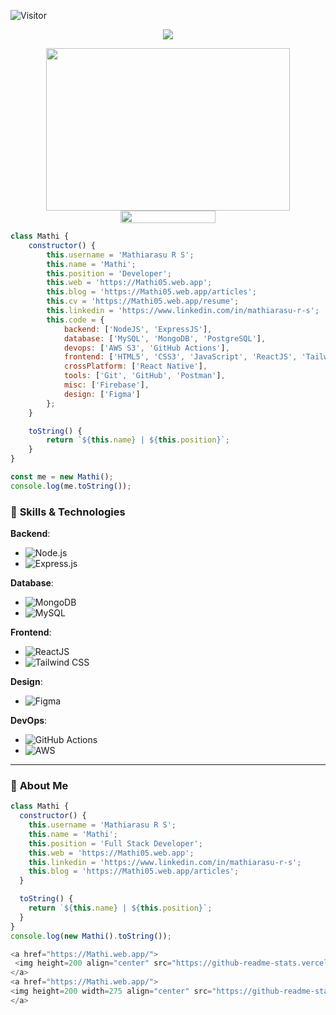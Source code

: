
![Visitor](https://komarev.com/ghpvc/?username=Mathiarasu05&color=blue)

<!--💬GREETINGSTITLE / 🌐WEBSITE: https://github.com/denvercoder1/readme-typing-svg -->
<p align="center">
<img src="https://readme-typing-svg.herokuapp.com?font=Orbitron&size=40&color=%2324A500&height=67&duration=3000&center=true&lines=%F0%9F%85%B6%F0%9F%86%81%F0%9F%85%B4%F0%9F%85%B4%F0%9F%86%83%F0%9F%85%B8%F0%9F%85%BD%F0%9F%85%B6%F0%9F%86%82">



<!--🖼️-->
<p align="center">
<img src="https://media1.giphy.com/media/qgQUggAC3Pfv687qPC/giphy.gif" height="260" width="390">


<img src="https://i.imgur.com/dBaSKWF.gif" height="20" width="55%" align="center">

```javascript
class Mathi {
    constructor() {
        this.username = 'Mathiarasu R S';
        this.name = 'Mathi';
        this.position = 'Developer';
        this.web = 'https://Mathi05.web.app';
        this.blog = 'https://Mathi05.web.app/articles';
        this.cv = 'https://Mathi05.web.app/resume';
        this.linkedin = 'https://www.linkedin.com/in/mathiarasu-r-s';
        this.code = {
            backend: ['NodeJS', 'ExpressJS'],
            database: ['MySQL', 'MongoDB', 'PostgreSQL'],
            devops: ['AWS S3', 'GitHub Actions'],
            frontend: ['HTML5', 'CSS3', 'JavaScript', 'ReactJS', 'Tailwind CSS', 'Next.js', 'TypeScript'],
            crossPlatform: ['React Native'],
            tools: ['Git', 'GitHub', 'Postman'],
            misc: ['Firebase'],
            design: ['Figma']
        };
    }

    toString() {
        return `${this.name} | ${this.position}`;
    }
}

const me = new Mathi();
console.log(me.toString());

```

### 🚀 **Skills & Technologies**

**Backend**:
- ![Node.js](https://img.shields.io/badge/Node.js-339933?style=flat&logo=node.js&logoColor=white)
- ![Express.js](https://img.shields.io/badge/Express.js-000000?style=flat&logo=express&logoColor=white)

**Database**:
- ![MongoDB](https://img.shields.io/badge/MongoDB-4ea94b?style=flat&logo=mongodb&logoColor=white)
- ![MySQL](https://img.shields.io/badge/MySQL-4479A1?style=flat&logo=mysql&logoColor=white)

**Frontend**:
- ![ReactJS](https://img.shields.io/badge/ReactJS-61DAFB?style=flat&logo=react&logoColor=black)
- ![Tailwind CSS](https://img.shields.io/badge/TailwindCSS-38B2AC?style=flat&logo=tailwindcss&logoColor=white)

**Design**:
- ![Figma](https://img.shields.io/badge/Figma-F24E1E?style=flat&logo=figma&logoColor=white)

**DevOps**:
- ![GitHub Actions](https://img.shields.io/badge/GitHub_Actions-2088FF?style=flat&logo=github-actions&logoColor=white)
- ![AWS](https://img.shields.io/badge/Amazon_AWS-232F3E?style=flat&logo=amazonaws&logoColor=white)

---

### 💼 **About Me**

```js
class Mathi {
  constructor() {
    this.username = 'Mathiarasu R S';
    this.name = 'Mathi';
    this.position = 'Full Stack Developer';
    this.web = 'https://Mathi05.web.app';
    this.linkedin = 'https://www.linkedin.com/in/mathiarasu-r-s';
    this.blog = 'https://Mathi05.web.app/articles';
  }

  toString() {
    return `${this.name} | ${this.position}`;
  }
}
console.log(new Mathi().toString());

<a href="https://Mathi.web.app/">
 <img height=200 align="center" src="https://github-readme-stats.vercel.app/api?username=Mathiarasu05&hide=prs&rank_icon=github&show_icons=true&theme=tokyonight" />
</a>
<a href="https://Mathi.web.app/">
<img height=200 width=275 align="center" src="https://github-readme-stats.vercel.app/api/top-langs/?username=Mathiarasu05&size_weight=0.7&count_weight=0.7&theme=dark#gh-dark-mode-only&exclude_repo=camps,Mathiarasu05.github.io,quadra,itsherotime&layout=compact&card_width=400" />
</a>
